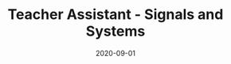 ---
title: "Teacher Assistant - Signals and Systems"
collection: teaching
type: "Undergraduate course"
permalink: /teaching/5
date: 2020-09-01
venue: "Sharif University Electrical Engineering Department"
location: "City, Country"
---